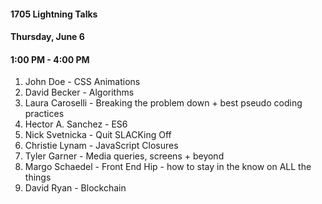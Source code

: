 #### 1705 Lightning Talks
#### Thursday, June 6
#### 1:00 PM - 4:00 PM

1. John Doe - CSS Animations
2. David Becker - Algorithms
3. Laura Caroselli - Breaking the problem down + best pseudo coding practices
4. Hector A. Sanchez - ES6
5. Nick Svetnicka - Quit SLACKing Off
6. Christie Lynam - JavaScript Closures
7. Tyler Garner - Media queries, screens + beyond
8. Margo Schaedel - Front End Hip - how to stay in the know on ALL the things
9. David Ryan - Blockchain
